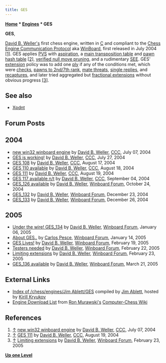 ```yaml
---
title: GES
---
```

**[Home](Home "Home") * [Engines](Engines "Engines") * GES**

**GES**,

[David B. Weller's](David_B._Weller "David B. Weller") first chess engine, written in [C](C "C") and compliant to the [Chess Engine Communication Protocol](Chess_Engine_Communication_Protocol "Chess Engine Communication Protocol") aka [WinBoard](WinBoard "WinBoard"),
first released in July 2004 <a id="cite-note-1" href="#cite-ref-1">[1]</a>.
GES applies [PVS](Principal_Variation_Search "Principal Variation Search") with [aspiration](Aspiration_Windows "Aspiration Windows"), a [main transposition table](Transposition_Table "Transposition Table") and [pawn hash table](Pawn_Hash_Table "Pawn Hash Table") <a id="cite-note-2" href="#cite-ref-2">[2]</a>, [verified null move pruning](Null_Move_Pruning#ZugzwangVerification "Null Move Pruning"),
and a rudimentary [SEE](Static_Exchange_Evaluation "Static Exchange Evaluation"). GES' [extension](Extensions "Extensions") policy was to add one [ply](Ply "Ply") if any of the conditions met, which were [checks](Check_Extensions "Check Extensions"), [pawns to 2nd/7th rank](Passed_Pawn_Extensions "Passed Pawn Extensions"), [mate threats](Mate_Threat_Extensions "Mate Threat Extensions"), [single replies](One_Reply_Extensions "One Reply Extensions"), and [recaptures](Recapture_Extensions "Recapture Extensions"), and later tried aggregated but [fractional extensions](Extensions#FractionalExtensions "Extensions") without obvious progress <a id="cite-note-3" href="#cite-ref-3">[3]</a>.

## See also

- [Xpdnt](Xpdnt "Xpdnt")

## Forum Posts

## 2004

- [new win32 winboard engine](https://www.stmintz.com/ccc/index.php?id=374619) by [David B. Weller](David_B._Weller "David B. Weller"), [CCC](CCC "CCC"), July 07, 2004
- [GES is working!](https://www.stmintz.com/ccc/index.php?id=379254) by [David B. Weller](David_B._Weller "David B. Weller"), [CCC](CCC "CCC"), July 27, 2004
- [GES 108](https://www.stmintz.com/ccc/index.php?id=382689) by [David B. Weller](David_B._Weller "David B. Weller"), [CCC](CCC "CCC"), August 17, 2004
- [GES 110 available](https://www.stmintz.com/ccc/index.php?id=382846) by [David B. Weller](David_B._Weller "David B. Weller"), [CCC](CCC "CCC"), August 18, 2004
- [GES 111](https://www.stmintz.com/ccc/index.php?id=382993) by [David B. Weller](David_B._Weller "David B. Weller"), [CCC](CCC "CCC"), August 19, 2004
- [GES 117 available n/t](https://www.stmintz.com/ccc/index.php?id=385958) by [David B. Weller](David_B._Weller "David B. Weller"), [CCC](CCC "CCC"), September 04, 2004
- [GES_126 available](http://www.open-aurec.com/wbforum/viewtopic.php?f=4&t=363&p=1337) by [David B. Weller](David_B._Weller "David B. Weller"), [Winboard Forum](Computer_Chess_Forums "Computer Chess Forums"), October 24, 2004
- [GES_132](http://www.open-aurec.com/wbforum/viewtopic.php?f=2&t=1112&p=5033) by [David B. Weller](David_B._Weller "David B. Weller"), [Winboard Forum](Computer_Chess_Forums "Computer Chess Forums"), December 23, 2004
- [GES_133](http://www.open-aurec.com/wbforum/viewtopic.php?f=2&t=1140&p=5139) by [David B. Weller](David_B._Weller "David B. Weller"), [Winboard Forum](Computer_Chess_Forums "Computer Chess Forums"), December 26, 2004

## 2005

- [Under the wire! GES_134](http://www.open-aurec.com/wbforum/viewtopic.php?f=2&t=1253&p=5736) by [David B. Weller](David_B._Weller "David B. Weller"), [Winboard Forum](Computer_Chess_Forums "Computer Chess Forums"), January 06, 2005
- [About GES..](http://www.open-aurec.com/wbforum/viewtopic.php?f=2&t=1333&p=6242) by [Carlos Pesce](Carlos_Pesce "Carlos Pesce"), [Winboard Forum](Computer_Chess_Forums "Computer Chess Forums"), January 14, 2005
- [GES Lives!](http://www.open-aurec.com/wbforum/viewtopic.php?f=2&t=1713&p=7904) by [David B. Weller](David_B._Weller "David B. Weller"), [Winboard Forum](Computer_Chess_Forums "Computer Chess Forums"), February 19, 2005
- [Testers needed](http://www.open-aurec.com/wbforum/viewtopic.php?f=2&t=1746&p=8154) by [David B. Weller](David_B._Weller "David B. Weller"), [Winboard Forum](Computer_Chess_Forums "Computer Chess Forums"), February 22, 2005
- [Limiting extensions](http://www.open-aurec.com/wbforum/viewtopic.php?f=4&t=1754&p=8190) by [David B. Weller](David_B._Weller "David B. Weller"), [Winboard Forum](Computer_Chess_Forums "Computer Chess Forums"), February 23, 2005
- [GES_136 available](http://www.open-aurec.com/wbforum/viewtopic.php?f=2&t=2040&p=9533) by [David B. Weller](David_B._Weller "David B. Weller"), [Winboard Forum](Computer_Chess_Forums "Computer Chess Forums"), March 21, 2005

## External Links

- [Index of /chess/engines/Jim Ablett/GES](http://kirr.homeunix.org/chess/engines/Jim%20Ablett/GES/) compiled by [Jim Ablett](Jim_Ablett "Jim Ablett"), hosted by [Kirill Kryukov](Kirill_Kryukov "Kirill Kryukov")
- [Engine Download List](http://www.computer-chess.org/doku.php?id=computer_chess:wiki:download:engine_download_list) from [Ron Murawski's](Ron_Murawski "Ron Murawski") [Computer-Chess Wiki](http://computer-chess.org/doku.php?id=home)

## References

1. <a id="cite-ref-1" href="#cite-note-1">↑</a> [new win32 winboard engine](https://www.stmintz.com/ccc/index.php?id=374619) by [David B. Weller](David_B._Weller "David B. Weller"), [CCC](CCC "CCC"), July 07, 2004
1. <a id="cite-ref-2" href="#cite-note-2">↑</a> [GES 111](https://www.stmintz.com/ccc/index.php?id=382993) by [David B. Weller](David_B._Weller "David B. Weller"), [CCC](CCC "CCC"), August 19, 2004
1. <a id="cite-ref-3" href="#cite-note-3">↑</a> [Limiting extensions](http://www.open-aurec.com/wbforum/viewtopic.php?f=4&t=1754&p=8190) by [David B. Weller](David_B._Weller "David B. Weller"), [Winboard Forum](Computer_Chess_Forums "Computer Chess Forums"), February 23, 2005

**[Up one Level](Engines "Engines")**


